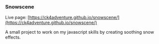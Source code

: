 ### Snowscene

Live page: [https://ck4adventure.github.io/snowscene/](https://ck4adventure.github.io/snowscene/)

A small project to work on my javascript skills by creating soothing snow effects.
